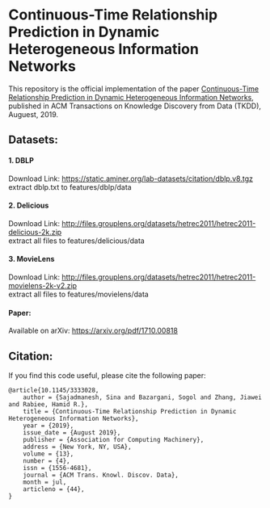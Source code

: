 # Continuous-Time Relationship Prediction in Dynamic Heterogeneous Information Networks

This repository is the official implementation of the paper [Continuous-Time Relationship Prediction in Dynamic Heterogeneous Information Networks](https://dl.acm.org/doi/10.1145/3333028), published in ACM Transactions on Knowledge Discovery from Data (TKDD), Auguest, 2019.

## Datasets:

#### 1. DBLP
Download Link: https://static.aminer.org/lab-datasets/citation/dblp.v8.tgz  
extract dblp.txt to features/dblp/data

#### 2. Delicious
Download Link: http://files.grouplens.org/datasets/hetrec2011/hetrec2011-delicious-2k.zip  
extract all files to features/delicious/data

#### 3. MovieLens
Download Link: http://files.grouplens.org/datasets/hetrec2011/hetrec2011-movielens-2k-v2.zip  
extract all files to features/movielens/data

#### Paper:

Available on arXiv: 
https://arxiv.org/pdf/1710.00818  

## Citation:
If you find this code useful, please cite the following paper:  
```
@article{10.1145/3333028,
    author = {Sajadmanesh, Sina and Bazargani, Sogol and Zhang, Jiawei and Rabiee, Hamid R.},
    title = {Continuous-Time Relationship Prediction in Dynamic Heterogeneous Information Networks},
    year = {2019},
    issue_date = {August 2019},
    publisher = {Association for Computing Machinery},
    address = {New York, NY, USA},
    volume = {13},
    number = {4},
    issn = {1556-4681},
    journal = {ACM Trans. Knowl. Discov. Data},
    month = jul,
    articleno = {44},
}
```
